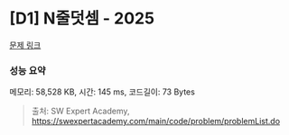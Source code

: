# [D1] N줄덧셈 - 2025 

[문제 링크](https://swexpertacademy.com/main/code/problem/problemDetail.do?contestProbId=AV5QFZtaAscDFAUq) 

### 성능 요약

메모리: 58,528 KB, 시간: 145 ms, 코드길이: 73 Bytes



> 출처: SW Expert Academy, https://swexpertacademy.com/main/code/problem/problemList.do